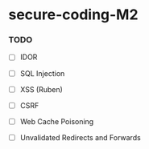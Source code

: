 # secure-coding-M2

### TODO

- [ ] IDOR

- [ ] SQL Injection

- [ ] XSS (Ruben)

- [ ] CSRF

- [ ] Web Cache Poisoning

- [ ] Unvalidated Redirects and Forwards
